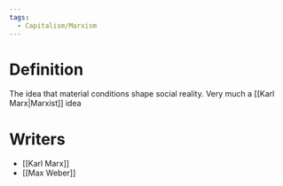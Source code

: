 ```yaml
---
tags:
  - Capitalism/Marxism
---
```


# Definition
The idea that material conditions shape social reality. Very much a [[Karl Marx|Marxist]] idea

# Writers
- [[Karl Marx]]
- [[Max Weber]]